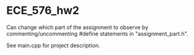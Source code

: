 # ECE_576_hw2

Can change which part of the assignment to observe by commenting/uncommenting #define statements in "assignment_part.h".

See main.cpp for project description.
